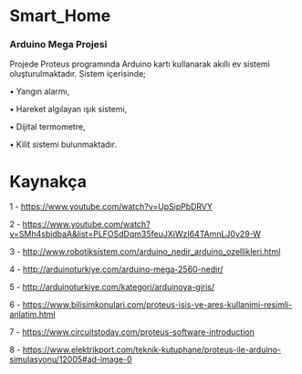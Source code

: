 # Smart_Home
### Arduino Mega Projesi
Projede Proteus programında Arduino kartı kullanarak akıllı ev sistemi oluşturulmaktadır. Sistem içerisinde;

• Yangın alarmı,

• Hareket algılayan ışık sistemi,

• Dijital termometre,

• Kilit sistemi bulunmaktadır.

# Kaynakça
1 - https://www.youtube.com/watch?v=UpSipPbDRVY

2 - https://www.youtube.com/watch?v=SMh4sbidbaA&list=PLFOSdDqm35feuJXiWzI64TAmnLJ0y29-W

3 - http://www.robotiksistem.com/arduino_nedir_arduino_ozellikleri.html

4 - http://arduinoturkiye.com/arduino-mega-2560-nedir/

5 - http://arduinoturkiye.com/kategori/arduinoya-giris/

6 - https://www.bilisimkonulari.com/proteus-isis-ve-ares-kullanimi-resimli-anlatim.html

7 - https://www.circuitstoday.com/proteus-software-introduction

8 - https://www.elektrikport.com/teknik-kutuphane/proteus-ile-arduino-simulasyonu/12005#ad-image-0
